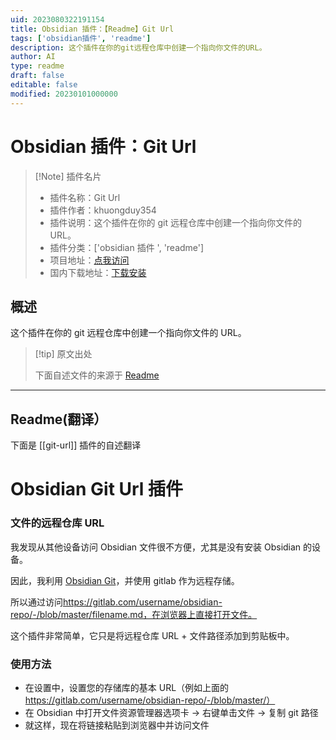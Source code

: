 ```yaml
---
uid: 2023080322191154
title: Obsidian 插件：【Readme】Git Url
tags: ['obsidian插件', 'readme']
description: 这个插件在你的git远程仓库中创建一个指向你文件的URL。
author: AI
type: readme
draft: false
editable: false
modified: 20230101000000
---
```


# Obsidian 插件：Git Url

> [!Note] 插件名片
> - 插件名称：Git Url
> - 插件作者：khuongduy354
> - 插件说明：这个插件在你的 git 远程仓库中创建一个指向你文件的 URL。
> - 插件分类：['obsidian 插件 ', 'readme']
> - 项目地址：[点我访问](https://github.com/khuongduy354/obsidian-git-url)
> - 国内下载地址：[下载安装](https://pkmer.cn/products/plugin/pluginMarket/?git-url)

## 概述

这个插件在你的 git 远程仓库中创建一个指向你文件的 URL。

> [!tip] 原文出处
>
>下面自述文件的来源于 [Readme](https://ghproxy.net/https://raw.githubusercontent.com/khuongduy354/obsidian-git-url/master/README.md)
>

---

## Readme(翻译）

下面是 [[git-url]] 插件的自述翻译

# Obsidian Git Url 插件

### 文件的远程仓库 URL

我发现从其他设备访问 Obsidian 文件很不方便，尤其是没有安装 Obsidian 的设备。

因此，我利用 [Obsidian Git](https://github.com/denolehov/obsidian-git)，并使用 gitlab 作为远程存储。

所以通过访问<https://gitlab.com/username/obsidian-repo/-/blob/master/filename.md，在浏览器上直接打开文件。>

这个插件非常简单，它只是将远程仓库 URL + 文件路径添加到剪贴板中。

### 使用方法

- 在设置中，设置您的存储库的基本 URL（例如上面的<https://gitlab.com/username/obsidian-repo/-/blob/master/）>
- 在 Obsidian 中打开文件资源管理器选项卡 -> 右键单击文件 -> 复制 git 路径
- 就这样，现在将链接粘贴到浏览器中并访问文件



